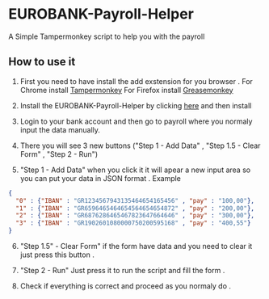 # EUROBANK-Payroll-Helper
A Simple Tampermonkey script to help you with the payroll

## How to use it 
1. First you need to have install the add exstension for you browser .
For Chrome install [Tampermonkey](https://chrome.google.com/webstore/detail/tampermonkey/dhdgffkkebhmkfjojejmpbldmpobfkfo?hl=en)
For Firefox install [Greasemonkey](https://addons.mozilla.org/en-US/firefox/addon/greasemonkey/)

2. Install the EUROBANK-Payroll-Helper by clicking [here](https://github.com/htsachakis/EUROBANK-Payroll-Helper/raw/main/eurobank.user.js) and then install

3. Login to your bank account and then go to payroll where you normaly input the data manually.

4. There you will see 3 new buttons ("Step 1 - Add Data" , "Step 1.5 - Clear Form" , "Step 2 - Run")

5. "Step 1 - Add Data" when you click it it will apear a new input area so you can put your data in JSON format .
Example
```JSON
{
  "0" : {"IBAN" : "GR1234567943135464654165456" , "pay" : "100,00"},
  "1" : {"IBAN" : "GR6596465464654564654654872" , "pay" : "200,00"},
  "2" : {"IBAN" : "GR6876286465467823647664646" , "pay" : "300,00"},
  "3" : {"IBAN" : "GR1902601080000750200595168" , "pay" : "400,55"}
}
```
6. "Step 1.5" - Clear Form" if the form have data and you need to clear it just press this button .

7. "Step 2 - Run" Just press it to run the script and fill the form .

8. Check if everything is correct and proceed as you normaly do . 
